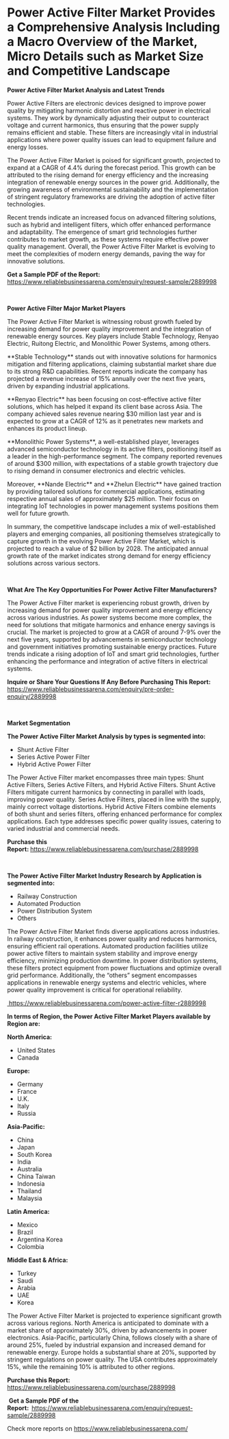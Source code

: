 <p><h1>Power Active Filter Market Provides a Comprehensive Analysis Including a Macro Overview of the Market, Micro Details such as Market Size and Competitive Landscape</h1></p><p><strong>Power Active Filter Market Analysis and Latest Trends</strong></p>
<p><p>Power Active Filters are electronic devices designed to improve power quality by mitigating harmonic distortion and reactive power in electrical systems. They work by dynamically adjusting their output to counteract voltage and current harmonics, thus ensuring that the power supply remains efficient and stable. These filters are increasingly vital in industrial applications where power quality issues can lead to equipment failure and energy losses.</p><p>The Power Active Filter Market is poised for significant growth, projected to expand at a CAGR of 4.4% during the forecast period. This growth can be attributed to the rising demand for energy efficiency and the increasing integration of renewable energy sources in the power grid. Additionally, the growing awareness of environmental sustainability and the implementation of stringent regulatory frameworks are driving the adoption of active filter technologies.</p><p>Recent trends indicate an increased focus on advanced filtering solutions, such as hybrid and intelligent filters, which offer enhanced performance and adaptability. The emergence of smart grid technologies further contributes to market growth, as these systems require effective power quality management. Overall, the Power Active Filter Market is evolving to meet the complexities of modern energy demands, paving the way for innovative solutions.</p></p>
<p><strong>Get a Sample PDF of the Report:&nbsp;</strong> <a href="https://www.reliablebusinessarena.com/enquiry/request-sample/2889998?utm_campaign=2822&utm_medium=2&utm_source=Github&utm_content=ia&utm_term=14032025&utm_id=power-active-filter">https://www.reliablebusinessarena.com/enquiry/request-sample/2889998</a></p>
<p>&nbsp;</p>
<p><strong>Power Active Filter Major Market Players</strong></p>
<p><p>The Power Active Filter Market is witnessing robust growth fueled by increasing demand for power quality improvement and the integration of renewable energy sources. Key players include Stable Technology, Renyao Electric, Ruitong Electric, and Monolithic Power Systems, among others. </p><p>**Stable Technology** stands out with innovative solutions for harmonics mitigation and filtering applications, claiming substantial market share due to its strong R&D capabilities. Recent reports indicate the company has projected a revenue increase of 15% annually over the next five years, driven by expanding industrial applications.</p><p>**Renyao Electric** has been focusing on cost-effective active filter solutions, which has helped it expand its client base across Asia. The company achieved sales revenue nearing $30 million last year and is expected to grow at a CAGR of 12% as it penetrates new markets and enhances its product lineup.</p><p>**Monolithic Power Systems**, a well-established player, leverages advanced semiconductor technology in its active filters, positioning itself as a leader in the high-performance segment. The company reported revenues of around $300 million, with expectations of a stable growth trajectory due to rising demand in consumer electronics and electric vehicles.</p><p>Moreover, **Nande Electric** and **Zhelun Electric** have gained traction by providing tailored solutions for commercial applications, estimating respective annual sales of approximately $25 million. Their focus on integrating IoT technologies in power management systems positions them well for future growth.</p><p>In summary, the competitive landscape includes a mix of well-established players and emerging companies, all positioning themselves strategically to capture growth in the evolving Power Active Filter Market, which is projected to reach a value of $2 billion by 2028. The anticipated annual growth rate of the market indicates strong demand for energy efficiency solutions across various sectors.</p></p>
<p>&nbsp;</p>
<p><strong>What Are The Key Opportunities For Power Active Filter Manufacturers?</strong></p>
<p><p>The Power Active Filter market is experiencing robust growth, driven by increasing demand for power quality improvement and energy efficiency across various industries. As power systems become more complex, the need for solutions that mitigate harmonics and enhance energy savings is crucial. The market is projected to grow at a CAGR of around 7-9% over the next five years, supported by advancements in semiconductor technology and government initiatives promoting sustainable energy practices. Future trends indicate a rising adoption of IoT and smart grid technologies, further enhancing the performance and integration of active filters in electrical systems.</p></p>
<p><strong>Inquire or Share Your Questions If Any Before Purchasing This Report:</strong> <a href="https://www.reliablebusinessarena.com/enquiry/pre-order-enquiry/2889998?utm_campaign=2822&utm_medium=2&utm_source=Github&utm_content=ia&utm_term=14032025&utm_id=power-active-filter">https://www.reliablebusinessarena.com/enquiry/pre-order-enquiry/2889998</a></p>
<p>&nbsp;</p>
<p><strong>Market Segmentation</strong></p>
<p><strong>The Power Active Filter Market Analysis by types is segmented into:</strong></p>
<p><ul><li>Shunt Active Filter</li><li>Series Active Power Filter</li><li>Hybrid Active Power Filter</li></ul></p>
<p><p>The Power Active Filter market encompasses three main types: Shunt Active Filters, Series Active Filters, and Hybrid Active Filters. Shunt Active Filters mitigate current harmonics by connecting in parallel with loads, improving power quality. Series Active Filters, placed in line with the supply, mainly correct voltage distortions. Hybrid Active Filters combine elements of both shunt and series filters, offering enhanced performance for complex applications. Each type addresses specific power quality issues, catering to varied industrial and commercial needs.</p></p>
<p><strong>Purchase this Report:&nbsp;</strong><a href="https://www.reliablebusinessarena.com/purchase/2889998?utm_campaign=2822&utm_medium=2&utm_source=Github&utm_content=ia&utm_term=14032025&utm_id=power-active-filter">https://www.reliablebusinessarena.com/purchase/2889998</a></p>
<p>&nbsp;</p>
<p><strong>The Power Active Filter Market Industry Research by Application is segmented into:</strong></p>
<p><ul><li>Railway Construction</li><li>Automated Production</li><li>Power Distribution System</li><li>Others</li></ul></p>
<p><p>The Power Active Filter Market finds diverse applications across industries. In railway construction, it enhances power quality and reduces harmonics, ensuring efficient rail operations. Automated production facilities utilize power active filters to maintain system stability and improve energy efficiency, minimizing production downtime. In power distribution systems, these filters protect equipment from power fluctuations and optimize overall grid performance. Additionally, the “others” segment encompasses applications in renewable energy systems and electric vehicles, where power quality improvement is critical for operational reliability.</p></p>
<p><a href="https://www.reliablebusinessarena.com/power-active-filter-r2889998?utm_campaign=2822&utm_medium=2&utm_source=Github&utm_content=ia&utm_term=14032025&utm_id=power-active-filter">&nbsp;https://www.reliablebusinessarena.com/power-active-filter-r2889998</a></p>
<p><strong>In terms of Region, the Power Active Filter Market Players available by Region are:</strong></p>
<p>
    <p> <strong> North America: </strong>
        <ul>
            <li>United States</li>
            <li>Canada</li>
        </ul>
        </p> 
    <p> <strong> Europe: </strong>
        <ul>
            <li>Germany</li>
            <li>France</li>
            <li>U.K.</li>
            <li>Italy</li>
            <li>Russia</li>
        </ul>
        </p> 
    <p> <strong> Asia-Pacific: </strong>
        <ul>
            <li>China</li>
            <li>Japan</li>
            <li>South Korea</li>
            <li>India</li>
            <li>Australia</li>
            <li>China Taiwan</li>
            <li>Indonesia</li>
            <li>Thailand</li>
            <li>Malaysia</li>
        </ul>
        </p> 
    <p> <strong> Latin America: </strong>
        <ul>
            <li>Mexico</li>
            <li>Brazil</li>
            <li>Argentina Korea</li>
            <li>Colombia</li>
        </ul>
        </p> 
    <p> <strong> Middle East & Africa: </strong>
        <ul>
            <li>Turkey</li>
            <li>Saudi</li>
            <li>Arabia</li>
            <li>UAE</li>
            <li>Korea</li>
        </ul>
    </p>
    </p>
<p><p>The Power Active Filter Market is projected to experience significant growth across various regions. North America is anticipated to dominate with a market share of approximately 30%, driven by advancements in power electronics. Asia-Pacific, particularly China, follows closely with a share of around 25%, fueled by industrial expansion and increased demand for renewable energy. Europe holds a substantial share at 20%, supported by stringent regulations on power quality. The USA contributes approximately 15%, while the remaining 10% is attributed to other regions.</p></p>
<p><strong>Purchase this Report: </strong><a href="https://www.reliablebusinessarena.com/purchase/2889998?utm_campaign=2822&utm_medium=2&utm_source=Github&utm_content=ia&utm_term=14032025&utm_id=power-active-filter">https://www.reliablebusinessarena.com/purchase/2889998</a></p>
<p>&nbsp;<strong>Get a Sample PDF of the Report:&nbsp;&nbsp;</strong><a href="https://www.reliablebusinessarena.com/enquiry/request-sample/2889998?utm_campaign=2822&utm_medium=2&utm_source=Github&utm_content=ia&utm_term=14032025&utm_id=power-active-filter">https://www.reliablebusinessarena.com/enquiry/request-sample/2889998</a></p>
<p><strong></strong></p>
<p>Check more reports on <a href="https://www.reliablebusinessarena.com/?utm_campaign=2822&utm_medium=2&utm_source=Github&utm_content=ia&utm_term=14032025&utm_id=power-active-filter">https://www.reliablebusinessarena.com/</a></p>